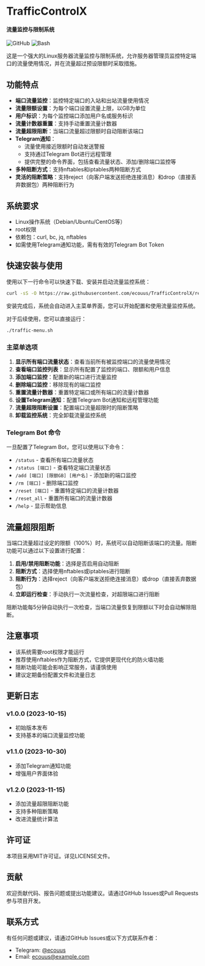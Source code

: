# TrafficControlX
#### 流量监控与限制系统

![GitHub](https://img.shields.io/badge/license-MIT-blue)
![Bash](https://img.shields.io/badge/language-bash-green)

这是一个强大的Linux服务器流量监控与限制系统，允许服务器管理员监控特定端口的流量使用情况，并在流量超过预设限额时采取措施。

## 功能特点

- **端口流量监控**：监控特定端口的入站和出站流量使用情况
- **流量限额设置**：为每个端口设置流量上限，以GB为单位
- **用户标识**：为每个监控端口添加用户名或服务标识
- **流量计数器重置**：支持手动重置流量计数器
- **流量超限阻断**：当端口流量超过限额时自动阻断该端口
- **Telegram通知**：
  - 流量使用接近限额时自动发送警报
  - 支持通过Telegram Bot进行远程管理
  - 提供完整的命令界面，包括查看流量状态、添加/删除端口监控等
- **多种阻断方式**：支持nftables和iptables两种阻断方式
- **灵活的阻断策略**：支持reject（向客户端发送拒绝连接消息）和drop（直接丢弃数据包）两种阻断行为

## 系统要求

- Linux操作系统（Debian/Ubuntu/CentOS等）
- root权限
- 依赖包：curl, bc, jq, nftables
- 如需使用Telegram通知功能，需有有效的Telegram Bot Token

## 快速安装与使用
使用以下一行命令可以快速下载、安装并启动流量监控系统：
```bash
curl -sS -O https://raw.githubusercontent.com/ecouus/TrafficControlX/refs/heads/main/traffic-menu.sh && sudo chmod +x traffic-menu.sh && ./traffic-menu.sh
```

安装完成后，系统会自动进入主菜单界面，您可以开始配置和使用流量监控系统。

对于后续使用，您可以直接运行：

```bash
./traffic-menu.sh
```

### 主菜单选项

1. **显示所有端口流量状态**：查看当前所有被监控端口的流量使用情况
2. **查看端口监控列表**：显示所有配置了监控的端口、限额和用户信息
3. **添加端口监控**：配置新的端口进行流量监控
4. **删除端口监控**：移除现有的端口监控
5. **重置流量计数器**：重置特定端口或所有端口的流量计数器
6. **设置Telegram通知**：配置Telegram Bot通知和远程管理功能
7. **流量超限阻断设置**：配置端口流量超限时的阻断策略
9. **卸载监控系统**：完全卸载流量监控系统

### Telegram Bot 命令

一旦配置了Telegram Bot，您可以使用以下命令：

- `/status` - 查看所有端口流量状态
- `/status [端口]` - 查看特定端口流量状态
- `/add [端口] [限额GB] [用户名]` - 添加新的端口监控
- `/rm [端口]` - 删除端口监控
- `/reset [端口]` - 重置特定端口的流量计数器
- `/reset_all` - 重置所有端口的流量计数器
- `/help` - 显示帮助信息

## 流量超限阻断

当端口流量超过设定的限额（100%）时，系统可以自动阻断该端口的流量。阻断功能可以通过以下设置进行配置：

1. **启用/禁用阻断功能**：选择是否启用自动阻断
2. **阻断方式**：选择使用nftables或iptables进行阻断
3. **阻断行为**：选择reject（向客户端发送拒绝连接消息）或drop（直接丢弃数据包）
4. **立即运行检查**：手动执行一次流量检查，对超限端口进行阻断

阻断功能每5分钟自动执行一次检查，当端口流量恢复到限额以下时会自动解除阻断。

## 注意事项

- 该系统需要root权限才能运行
- 推荐使用nftables作为阻断方式，它提供更现代化的防火墙功能
- 阻断功能可能会影响正常服务，请谨慎使用
- 建议定期备份配置文件和流量日志

## 更新日志

### v1.0.0 (2023-10-15)
- 初始版本发布
- 支持基本的端口流量监控功能

### v1.1.0 (2023-10-30)
- 添加Telegram通知功能
- 增强用户界面体验

### v1.2.0 (2023-11-15)
- 添加流量超限阻断功能
- 支持多种阻断策略
- 改进流量统计算法

## 许可证

本项目采用MIT许可证。详见LICENSE文件。

## 贡献

欢迎贡献代码、报告问题或提出功能建议。请通过GitHub Issues或Pull Requests参与项目开发。

## 联系方式

有任何问题或建议，请通过GitHub Issues或以下方式联系作者：

- Telegram: [@ecouus](https://t.me/ecouus)
- Email: ecouus@example.com
